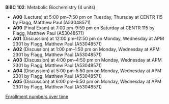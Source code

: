 **BIBC 102**: Metabolic Biochemistry (4 units)

- **A00** (Lecture) at 5:00 pm–7:50 pm on Tuesday, Thursday at CENTR 115 by Flagg, Matthew Paul (A53048571)
- **A00** (Final Exam) at 7:00 pm–9:59 pm on Saturday at CENTR 115 by Flagg, Matthew Paul (A53048571)
- **A01** (Discussion) at 12:00 pm–12:50 pm on Monday, Wednesday at APM 2301 by Flagg, Matthew Paul (A53048571)
- **A02** (Discussion) at 1:00 pm–1:50 pm on Monday, Wednesday at APM 2301 by Flagg, Matthew Paul (A53048571)
- **A03** (Discussion) at 4:00 pm–4:50 pm on Monday, Wednesday at APM 2301 by Flagg, Matthew Paul (A53048571)
- **A04** (Discussion) at 5:00 pm–5:50 pm on Monday, Wednesday at APM 2301 by Flagg, Matthew Paul (A53048571)
- **A05** (Discussion) at 6:00 pm–6:50 pm on Monday, Wednesday at APM 2301 by Flagg, Matthew Paul (A53048571)

[Enrollment numbers over time](./BIBC102.tsv)
